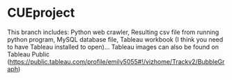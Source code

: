 # CUEproject
This branch includes: 
Python web crawler,
Resulting csv file from running python program,
MySQL database file,
Tableau workbook (I think you need to have Tableau installed to open)...
Tableau images can also be found on Tableau Public (https://public.tableau.com/profile/emily5055#!/vizhome/Trackv2/BubbleGraph)
